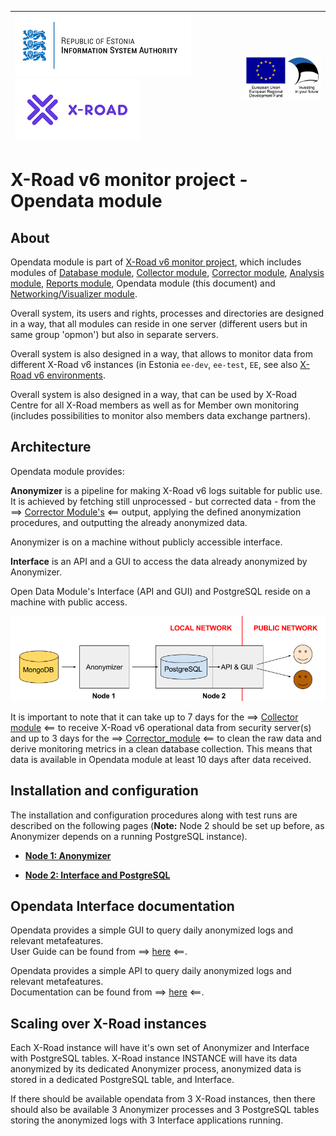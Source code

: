 
| [![Republic of Estonia Information System Authority](img/ria_100_en.png)](https://www.ria.ee/en/) [![X-ROAD](img/xroad_100_en.png)](https://www.ria.ee/en/x-road.html) | ![European Union / European Regional Development Fund / Investing in your future](img/eu_rdf_100_en.png "Documents that are tagged with EU/SF logos must keep the logos until 1.11.2022. If it has not stated otherwise in the documentation. If new documentation is created  using EU/SF resources the logos must be tagged appropriately so that the deadline for logos could be found.") |
| :-------------------------------------------------- | -------------------------: |

# X-Road v6 monitor project - Opendata module

## About

Opendata module is part of [X-Road v6 monitor project](../README.md), which includes modules of [Database module](database_module.md), [Collector module](collector_module.md), [Corrector module](corrector_module.md), [Analysis module](analysis_module.md), [Reports module](reports_module.md), Opendata module (this document) and [Networking/Visualizer module](networking_module.md).

Overall system, its users and rights, processes and directories are designed in a way, that all modules can reside in one server (different users but in same group 'opmon') but also in separate servers.  

Overall system is also designed in a way, that allows to monitor data from different X-Road v6 instances (in Estonia `ee-dev`, `ee-test`, `EE`, see also [X-Road v6 environments](https://www.ria.ee/en/x-road-environments.html#v6).

Overall system is also designed in a way, that can be used by X-Road Centre for all X-Road members as well as for Member own monitoring (includes possibilities to monitor also members data exchange partners).

## Architecture

Opendata module provides:

**Anonymizer** is a pipeline for making X-Road v6 logs suitable for public use. It is achieved by fetching still unprocessed - but corrected data - from the ==> [Corrector Module's](corrector_module.md) <== output, applying the defined anonymization procedures, and outputting the already anonymized data.

Anonymizer is on a machine without publicly accessible interface.

**Interface** is an API and a GUI to access the data already anonymized by Anonymizer.

Open Data Module's Interface (API and GUI) and PostgreSQL reside on a machine with public access.

![system diagram](img/opendata/opendata_overview.png "System overview")

It is important to note that it can take up to 7 days for the ==> [Collector module](collector_module.md) <== to receive X-Road v6 operational data from security server(s) and up to 3 days for the ==> [Corrector_module](corrector_module.md) <== to clean the raw data and derive monitoring metrics in a clean database collection.
This means that data is available in Opendata module at least 10 days after data received.

## Installation and configuration

The installation and configuration procedures along with test runs are described on the following pages (**Note:** Node 2 should be set up before, as Anonymizer depends on  a running PostgreSQL instance).

- [**Node 1: Anonymizer**](opendata/anonymizer.md)

- [**Node 2: Interface and PostgreSQL**](opendata/interface_postgresql.md)

## Opendata Interface documentation

Opendata provides a simple GUI to query daily anonymized logs and relevant metafeatures.  
User Guide can be found from ==> [here](opendata/user_guide/ug_opendata_interface.md) <==.

Opendata provides a simple API to query daily anonymized logs and relevant metafeatures.  
Documentation can be found from ==> [here](opendata/user_guide/ug_opendata_api.md) <==.

## Scaling over X-Road instances

Each X-Road instance will have it's own set of Anonymizer and Interface with PostgreSQL tables. 
X-Road instance INSTANCE will have its data anonymized by its dedicated Anonymizer process, anonymized data is stored in a dedicated PostgreSQL table, and Interface.

If there should be available opendata from 3 X-Road instances, then there should also be available 3 Anonymizer processes and 3 PostgreSQL tables storing the anonymized logs with 3 Interface applications running.

